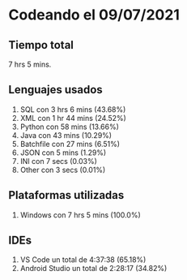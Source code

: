 # Codeando el 09/07/2021

## Tiempo total
7 hrs 5 mins.

## Lenguajes usados
1. SQL con 3 hrs 6 mins (43.68%)
1. XML con 1 hr 44 mins (24.52%)
1. Python con 58 mins (13.66%)
1. Java con 43 mins (10.29%)
1. Batchfile con 27 mins (6.51%)
1. JSON con 5 mins (1.29%)
1. INI con 7 secs (0.03%)
1. Other con 3 secs (0.01%)

## Plataformas utilizadas
1. Windows con 7 hrs 5 mins (100.0%)

## IDEs
1. VS Code un total de 4:37:38 (65.18%)
1. Android Studio un total de 2:28:17 (34.82%)
